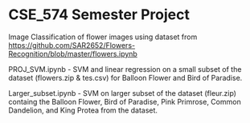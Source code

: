# CSE_574 Semester Project

Image Classification of flower images using dataset from https://github.com/SAR2652/Flowers-Recognition/blob/master/flowers.ipynb

PROJ_SVM.ipynb - SVM and linear regression on a small subset of the dataset (flowers.zip & tes.csv) for Balloon Flower and Bird of Paradise.

Larger_subset.ipynb - SVM on larger subset of the dataset (fleur.zip) containg the Balloon Flower, Bird of Paradise, Pink Primrose, Common Dandelion, and King Protea from the dataset. 
